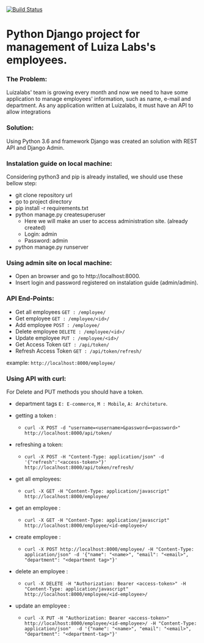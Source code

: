 [![Build Status](https://travis-ci.com/jeffersonkr/Luizalabs-Employee-Manager.svg?branch=master)](https://travis-ci.com/jeffersonkr/Luizalabs-Employee-Manager)

Python Django project for management of Luiza Labs's employees.
==================================================================

### The Problem:
Luizalabs' team is growing every month and now we need to have some application to manage
employees' information, such as name, e-mail and department. As any application written at
Luizalabs, it must have an API to allow integrations

### Solution:
Using Python 3.6 and framework Django was created an solution with REST API and Django Admin.

### Instalation guide on local machine:
Considering python3 and pip is already installed, we should use these bellow step:
 - git clone repository url
 - go to project directory
 - pip install -r requirements.txt
 - python manage.py createsuperuser
    - Here we will make an user to access administration site. (already created)
    - Login: admin
    - Password: admin
 - python manage.py runserver

### Using admin site on local machine:
 - Open an browser and go to http://localhost:8000.
 - Insert login and password registered on instalation guide (admin/admin).

### API End-Points:
 - Get all employees ` GET : /employee/ `
 - Get employee ` GET : /employee/<id>/ `
 - Add employee ` POST : /employee/ `
 - Delete employee ` DELETE : /employee/<id>/ `
 - Update employee ` PUT : /employee/<id>/ `
 - Get Access Token ` GET : /api/token/ `
 - Refresh Access Token ` GET : /api/token/refresh/ `

 example: `http://localhost:8000/employee/`

### Using API with curl:
For Delete and PUT methods you should have a token.<br>
 - department tags `E: E-commerce`, `M : Mobile`, `A: Architeture`.

 - getting a token : 
    - `curl -X POST -d "username=<username>&password=<password>" http://localhost:8000/api/token/`
 - refreshing a token: 
    - `curl -X POST -H "Content-Type: application/json" -d '{"refresh":"<access-token>"}' http://localhost:8000/api/token/refresh/`
 - get all employees: 
    - `curl -X GET -H "Content-Type: application/javascript" http://localhost:8000/employee/`
 - get an employee : 
    - `curl -X GET -H "Content-Type: application/javascript" http://localhost:8000/employee/<id-employee>/ `
 - create employee : 
    - `curl -X POST http://localhost:8000/employee/ -H "Content-Type: application/json" -d '{"name": "<name>", "email": "<email>", "department": "<department tag>"}' `
 - delete an employee : 
    - `curl -X DELETE -H "Authorization: Bearer <access-token>" -H "Content-Type: application/javascript" http://localhost:8000/employee/<id-employee>/ `
 - update an employee : 
    - `curl -X PUT -H "Authorization: Bearer <access-token>" http://localhost:8000/employee/<id-employee>/ -H "Content-Type: application/json"  -d '{"name": "<name>", "email": "<email>", "department": "<department-tag>"}' `

